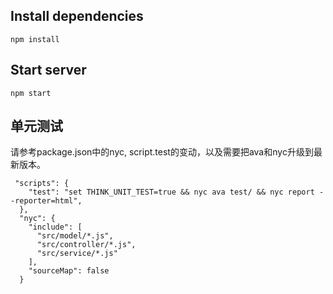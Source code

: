 
## Install dependencies

```
npm install
```

## Start server

```
npm start
```

## 单元测试

请参考package.json中的nyc, script.test的变动，以及需要把ava和nyc升级到最新版本。

```
 "scripts": {
    "test": "set THINK_UNIT_TEST=true && nyc ava test/ && nyc report --reporter=html",
  },
  "nyc": {
    "include": [
      "src/model/*.js",
      "src/controller/*.js",
      "src/service/*.js"
    ],
    "sourceMap": false
  }
```